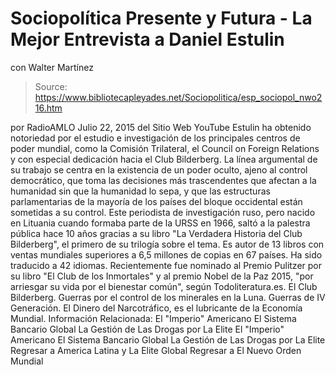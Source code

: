 # Sociopolítica Presente y Futura - La Mejor Entrevista a Daniel Estulin 
con Walter Martínez

> Source: https://www.bibliotecapleyades.net/Sociopolitica/esp_sociopol_nwo216.htm

por RadioAMLO Julio 22, 2015
del Sitio Web YouTube
Estulin ha obtenido notoriedad por el estudio e investigación de los principales centros de poder mundial, como la Comisión Trilateral, el Council on Foreign Relations y con especial dedicación hacia el Club Bilderberg.
La línea argumental de su trabajo se centra en la existencia de un poder oculto, ajeno al control democrático, que toma las decisiones más trascendentes que afectan a la humanidad sin que la humanidad lo sepa, y que las estructuras parlamentarias de la mayoría de los países del bloque occidental están sometidas a su control.
Este periodista de investigación ruso, pero nacido en Lituania cuando formaba parte de la URSS en 1966, saltó a la palestra pública hace 10 años gracias a su libro "La Verdadera Historia del Club Bilderberg", el primero de su trilogía sobre el tema. Es autor de 13 libros con ventas mundiales superiores a 6,5 millones de copias en 67 países. Ha sido traducido a 42 idiomas. Recientemente fue nominado al Premio Pulitzer por su libro "El Club de los Inmortales" y al premio Nobel de la Paz 2015,
"por arriesgar su vida por el bienestar común", según Todoliteratura.es.
El Club Bilderberg.
Guerras por el control de los minerales en la Luna.
Guerras de IV Generación.
El Dinero del Narcotráfico,
es el lubricante de la Economía Mundial.
Información Relacionada:
El "Imperio" Americano El Sistema Bancario Global La Gestión de Las Drogas por La Elite
El "Imperio" Americano
El Sistema Bancario Global
La Gestión de Las Drogas por La Elite
Regresar a America Latina y La Elite Global
Regresar a El Nuevo Orden Mundial
